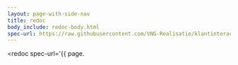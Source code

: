 ```yaml
---
layout: page-with-side-nav
title: redoc
body_include: redoc-body.html
spec-url: https://raw.githubusercontent.com/VNG-Realisatie/klantinteracties/api-familie-x/specificaties/openapi.yaml
---
```

<redoc spec-url='{{ page.
